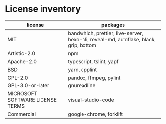 # License inventory

| license | packages |
| --- | --- |
| MIT | bandwhich, prettier, live-server, hexo-cli, reveal-md, autoflake, black, grip, bottom |
| Artistic-2.0 | npm |
| Apache-2.0 | typescript, tslint, yapf |
| BSD | yarn, cpplint |
| GPL-2.0 | pandoc, ffmpeg, pylint |
| GPL-3.0-or-later | gnureadline |
| MICROSOFT SOFTWARE LICENSE TERMS | visual-studio-code |
| Commercial | google-chrome, forklift |
